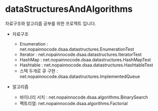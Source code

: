 # dataStructuresAndAlgorithms
자료구조와 알고리즘 공부를 위한 프로젝트 입니다.

* 자료구조
  - Enumeration : net.nopainnocode.dsaa.datastructures.EnumerationTest
  - Iterator : net.nopainnocode.dsaa.datastructures.IteratorTest
  - HashMap : net.nopainnocode.dsaa.datastructures.HashMapTest
  - Hashtable : net.nopainnocode.dsaa.datastructures.HashtableTest
  - 스택 두개로 큐 구현 : net.nopainnocode.dsaa.datastructures.ImplementedQueue

* 알고리즘
  - 바이너리 서치 : net.nopainnocode.dsaa.algorithms.BinarySearch
  - 팩토리얼: net.nopainnocode.dsaa.algorithms.Factorial
